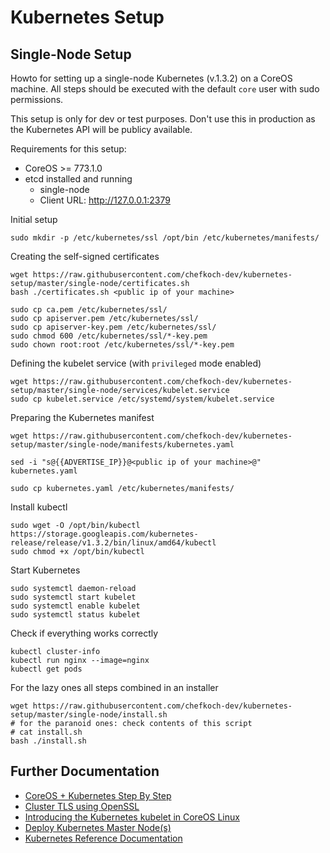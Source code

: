 # Kubernetes Setup

## Single-Node Setup

Howto for setting up a single-node Kubernetes (v.1.3.2) on a CoreOS machine.
All steps should be executed with the default `core` user with sudo permissions.

This setup is only for dev or test purposes. Don't use this in production as the Kubernetes API will be publicy available.

Requirements for this setup:

* CoreOS >= 773.1.0
* etcd installed and running
    * single-node
    * Client URL: http://127.0.0.1:2379

Initial setup

    sudo mkdir -p /etc/kubernetes/ssl /opt/bin /etc/kubernetes/manifests/
    
Creating the self-signed certificates

    wget https://raw.githubusercontent.com/chefkoch-dev/kubernetes-setup/master/single-node/certificates.sh    
    bash ./certificates.sh <public ip of your machine>
    
    sudo cp ca.pem /etc/kubernetes/ssl/
    sudo cp apiserver.pem /etc/kubernetes/ssl/
    sudo cp apiserver-key.pem /etc/kubernetes/ssl/
    sudo chmod 600 /etc/kubernetes/ssl/*-key.pem
    sudo chown root:root /etc/kubernetes/ssl/*-key.pem    
    
Defining the kubelet service (with `privileged` mode enabled)

    wget https://raw.githubusercontent.com/chefkoch-dev/kubernetes-setup/master/single-node/services/kubelet.service
    sudo cp kubelet.service /etc/systemd/system/kubelet.service
    
Preparing the Kubernetes manifest

    wget https://raw.githubusercontent.com/chefkoch-dev/kubernetes-setup/master/single-node/manifests/kubernetes.yaml
    
    sed -i "s@{{ADVERTISE_IP}}@<public ip of your machine>@" kubernetes.yaml
    
    sudo cp kubernetes.yaml /etc/kubernetes/manifests/
    
Install kubectl

    sudo wget -O /opt/bin/kubectl https://storage.googleapis.com/kubernetes-release/release/v1.3.2/bin/linux/amd64/kubectl
    sudo chmod +x /opt/bin/kubectl
    
Start Kubernetes

    sudo systemctl daemon-reload
    sudo systemctl start kubelet
    sudo systemctl enable kubelet
    sudo systemctl status kubelet
    
    
Check if everything works correctly

    kubectl cluster-info
    kubectl run nginx --image=nginx
    kubectl get pods
    
For the lazy ones all steps combined in an installer

    wget https://raw.githubusercontent.com/chefkoch-dev/kubernetes-setup/master/single-node/install.sh
    # for the paranoid ones: check contents of this script
    # cat install.sh
    bash ./install.sh

## Further Documentation

* [CoreOS + Kubernetes Step By Step](https://coreos.com/kubernetes/docs/latest/getting-started.html)
* [Cluster TLS using OpenSSL](https://coreos.com/kubernetes/docs/latest/openssl.html)
* [Introducing the Kubernetes kubelet in CoreOS Linux](https://coreos.com/blog/introducing-the-kubelet-in-coreos/)
* [Deploy Kubernetes Master Node(s)](https://coreos.com/kubernetes/docs/latest/deploy-master.html)
* [Kubernetes Reference Documentation](http://kubernetes.io/docs/admin/kube-apiserver/)
